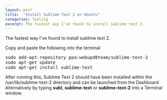 ```yaml
---
layout: post
title:  "Install Sublime Text 2 on Ubuntu"
categories: Tooling
excerpt: The fastest way I've found to install sublime text 2.
---
```


The fastest way I've found to install sublime text 2.

Copy and paste the following into the terminal
<pre>
sudo add-apt-repository ppa:webupd8team/sublime-text-2
sudo apt-get update
sudo apt-get install sublime-text
</pre>

After running this, Sublime Text 2 should have been installed within the /usr/lib/sublime-text-2 directory and can be launched from the Dashboard
Alternatively by typing <strong>subl</strong>, <strong>sublime-text</strong> or <strong>sublime-text-2</strong> into a Terminal window.
